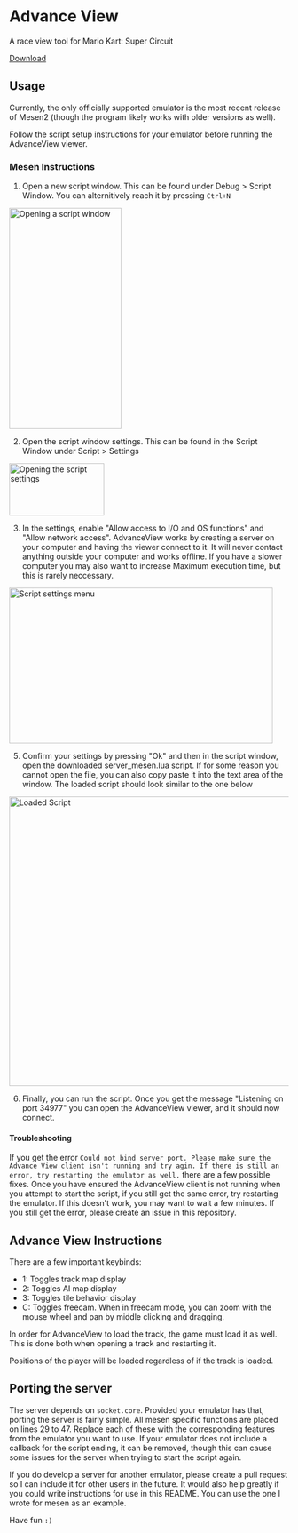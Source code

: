 # Advance View
A race view tool for Mario Kart: Super Circuit

[Download](github.com/aplerdal/AdvanceView/releases/latest)

## Usage
Currently, the only officially supported emulator is the most recent release of Mesen2 (though the program likely works with older versions as well).

Follow the script setup instructions for your emulator before running the AdvanceView viewer.
### Mesen Instructions
1. Open a new script window. This can be found under Debug > Script Window. You can alternitively reach it by pressing `Ctrl+N`
<img width="202" height="398" alt="Opening a script window" src="https://github.com/user-attachments/assets/8a9c40f7-ed1e-418c-b44e-ea903f5562ce" />

2. Open the script window settings. This can be found in the Script Window under Script > Settings
<img width="171" height="94" alt="Opening the script settings" src="https://github.com/user-attachments/assets/c62b81fe-83f9-4fcf-a6f5-78907b23c516" />

3. In the settings, enable "Allow access to I/O and OS functions" and "Allow network access". AdvanceView works by creating a server on your computer and having the viewer connect to it.
 It will never contact anything outside your computer and works offline. If you have a slower computer you may also want to increase Maximum execution time, but this is rarely neccessary.
<img width="475" height="280" alt="Script settings menu" src="https://github.com/user-attachments/assets/7891465d-8c1b-49a2-acb9-3f353532dc52" />

5. Confirm your settings by pressing "Ok" and then in the script window, open the downloaded server_mesen.lua script. If for some reason you cannot open the file, you can also copy paste it into the text area of the window. The loaded script should look similar to the one below
<img width="516" height="521" alt="Loaded Script" src="https://github.com/user-attachments/assets/d540c092-1421-401e-a8ac-e2c43094f22d" />

6. Finally, you can run the script. Once you get the message "Listening on port 34977" you can open the AdvanceView viewer, and it should now connect.

#### Troubleshooting
If you get the error `Could not bind server port. Please make sure the Advance View client isn't running and try agin. If there is still an error, try restarting the emulator as well.` there are a few possible fixes.
Once you have ensured the AdvanceView client is not running when you attempt to start the script, if you still get the same error, try restarting the emulator. If this doesn't work, you may want to wait a few minutes.
If you still get the error, please create an issue in this repository.

## Advance View Instructions
There are a few important keybinds:
- 1: Toggles track map display
- 2: Toggles AI map display
- 3: Toggles tile behavior display
- C: Toggles freecam. When in freecam mode, you can zoom with the mouse wheel and pan by middle clicking and dragging.

In order for AdvanceView to load the track, the game must load it as well. This is done both when opening a track and restarting it.

Positions of the player will be loaded regardless of if the track is loaded.

## Porting the server
The server depends on `socket.core`. Provided your emulator has that, porting the server is fairly simple.  All mesen specific functions are placed on lines 29 to 47. Replace each of these with the corresponding features from the emulator you want to use.
If your emulator does not include a callback for the script ending, it can be removed, though this can cause some issues for the server when trying to start the script again.

If you do develop a server for another emulator, please create a pull request so I can include it for other users in the future. It would also help greatly if you could write instructions for use in this README. You can use the one I wrote for mesen as an example.

Have fun `:)`
